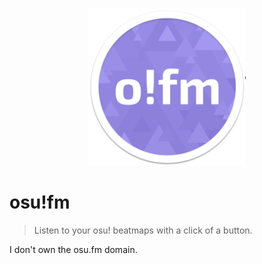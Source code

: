 <p style="text-align:center;">
<img src="assets/ofm.png" style="width: 50%;">
</p>

# osu!fm
> Listen to your osu! beatmaps with a click of a button.

I don't own the osu.fm domain.